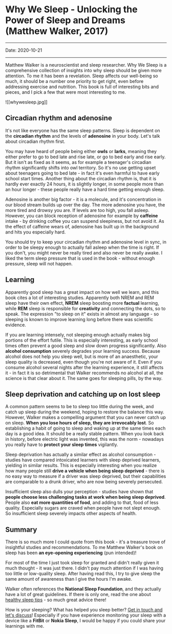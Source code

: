 # Why We Sleep - Unlocking the Power of Sleep and Dreams (Matthew Walker, 2017)
----

Date: 2020-10-21

----

Matthew Walker is a neuroscientist and sleep researcher. Why We Sleep is a comprehensive collection of insights into why sleep should be given more attention. To me it has been a revelation. Sleep affects our well-being so much, it should be a number one priority to get right, even before addressing exercise and nutrition. This book is full of interesting bits and pieces, and I pick a few that were most interesting to me.

![[whywesleep.jpg]]

## Circadian rhythm and adenosine

It's not like everyone has the same sleep patterns. Sleep is dependent on the __circadian rhythm__ and the levels of __adenosine__ in your body. Let's talk about circadian rhythm first.

You may have heard of people being either __owls__ or __larks__, meaning they either prefer to go to bed late and rise late, or go to bed early and rise early. But it isn't as fixed as it seems, as for example a teenager's circadian rhythm significantly shifts into owl territory. So it's no use getting upset about teenagers going to bed late - in fact it's even harmful to have early school start times. Another thing about the circadian rhythm is, that it is hardly ever exactly 24 hours, it is slightly longer, in some people more than an hour longer - these people really have a hard time getting enough sleep.

Adenosine is another big factor - it is a molecule, and it's concentration in our blood stream builds up over the day. The more adenosine you have, the more tired and drowsy you are. If levels are too high, you fall asleep. However, you can block reception of adenosine for example by __caffeine__ intake - by drinking coffee you can suspend sleepiness, but not avoid it. As the effect of caffeine wears of, adenosine has built up in the background and hits you especially hard.

You should try to keep your circadian rhythm and adenosine level in sync, in order to be sleepy enough to actually fall asleep when the time is right. If you don't, you might never be really tired and also never be really awake. I liked the term sleep pressure that is used in the book - without enough pressure, sleep will not happen.

## Learning

Apparently good sleep has a great impact on how well we learn, and this book cites a lot of interesting studies. Apparently both NREM and REM sleep have their own effect, __NREM__ sleep boosting more __factual__ learning, while __REM__ sleep is responsible for __creativity__ and connecting the dots, so to speak. The expression "to sleep on it" exists in almost any language - so sleeping is known to improve learning long before there was scientific evidence.

If you are learning intensely, not sleeping enough actually makes big portions of the effort futile. This is especially interesting, as early school times often prevent a good sleep and slow down progress significantly. Also __alcohol consumption__ severely degrades your learning success. Because alcohol does not help you sleep well, but is more of an anaesthetic, your sleep quality is decreased, even though you're not aware of it. Even if you consume alcohol several nights after the learning experience, it still affects it - in fact it is so detrimental that Walker recommends no alcohol at all, the science is that clear about it. The same goes for sleeping pills, by the way.

## Sleep deprivation and catching up on lost sleep

A common pattern seems to be to sleep too little during the week, and catch up sleep during the weekend, hoping to restore the balance this way. However, Walker makes a compelling argument that you can never catch up on sleep. __When you lose hours of sleep, they are irrevocably lost__. So establishing a habit of going to sleep and waking up at the same times each day is a good idea. It should be a really stable pattern. When you look back in history, before electric light was invented, this was the norm - nowadays you really have to __protect your sleep times__ vigilantly.

Sleep deprivation has actually a similar effect as alcohol consumption - studies have compared intoxicated learners with sleep deprived learners, yielding in similar results. This is especially interesting when you realize how many people still __drive a vehicle when being sleep deprived__ - there is no easy way to measure if a driver was sleep deprived, but their capabilities are comparable to a drunk driver, who are now being severely persecuted.

Insufficient sleep also dulls your perception - studies have shown that __people choose less challenging tasks at work when being sleep deprived__. People also __eat more quantities of food__, and adding to that, food of less quality. Especially sugars are craved when people have not slept enough. So insufficient sleep severely impacts other aspects of health.

## Summary

There is so much more I could quote from this book - it's a treasure trove of insightful studies and recommendations. To me Matthew Walker's book on sleep has been __an eye-opening experiencing__ (pun intended)!

For most of the time I just took sleep for granted and didn't really given it much thought - it was just there. I didn't pay much attention if I was having too little or low-quality sleep. After having read this, I try to give sleep the same amount of awareness than I give the hours I'm awake.

Walker often references the __National Sleep Foundation__, and they actually have a lot of great guidelines. If there is only one, read the one about [healthy sleep tips](https://www.sleepfoundation.org/articles/healthy-sleep-tips) - so much great advice there!

How is your sleeping? What has helped you sleep better? [Get in touch and let's discuss](author)! Especially if you have experience monitoring your sleep with a device like a __FitBit__ or __Nokia Sleep__, I would be happy if you could share your learnings with me.